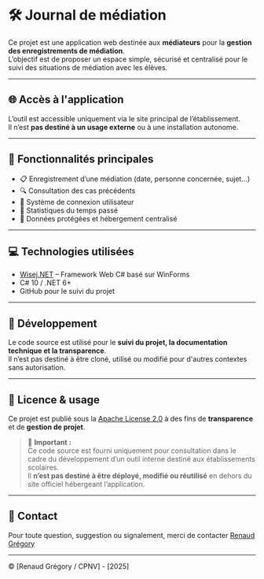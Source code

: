 # 🛠️ Journal de médiation

Ce projet est une application web destinée aux **médiateurs** pour la **gestion des enregistrements de médiation**.  
L’objectif est de proposer un espace simple, sécurisé et centralisé pour le suivi des situations de médiation avec les élèves.

---

## 🌐 Accès à l'application

L’outil est accessible uniquement via le site principal de l’établissement.  
Il n’est **pas destiné à un usage externe** ou à une installation autonome.

---

## 🧩 Fonctionnalités principales

- 📋 Enregistrement d’une médiation (date, personne concernée, sujet…)
- 🔍 Consultation des cas précédents
- 👤 Système de connexion utilisateur
- 📅 Statistiques du temps passé
- 🔐 Données protégées et hébergement centralisé

---

## 💻 Technologies utilisées

- [Wisej.NET](https://wisej.com/) – Framework Web C# basé sur WinForms
- C# 10 / .NET 6+
- GitHub pour le suivi du projet

---

## 🚧 Développement

Le code source est utilisé pour le **suivi du projet, la documentation technique et la transparence**.  
Il n’est pas destiné à être cloné, utilisé ou modifié pour d'autres contextes sans autorisation.

---

## 📄 Licence & usage

Ce projet est publié sous la [Apache License 2.0](LICENSE) à des fins de **transparence** et de **gestion de projet**.

> 🛑 **Important :**  
> Ce code source est fourni uniquement pour consultation dans le cadre du développement d’un outil interne destiné aux établissements scolaires.  
> Il **n’est pas destiné à être déployé, modifié ou réutilisé** en dehors du site officiel hébergeant l’application.

---

## 🤝 Contact

Pour toute question, suggestion ou signalement, merci de contacter [Renaud Grégory](mailto:gregory.renaud@eduvaud.ch)

---

© [Renaud Grégory / CPNV] - [2025]
